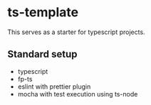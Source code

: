 # ts-template
This serves as a starter for typescript projects.

## Standard setup 
- typescript
- fp-ts
- eslint with prettier plugin
- mocha with test execution using ts-node 
